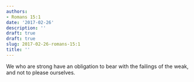 ```yaml
---
authors:
- Romans 15:1
date: '2017-02-26'
description: ''
draft: true
draft: true
slug: 2017-02-26-romans-15:1
title: ''
---
```

We who are strong have an obligation to bear with the failings of the weak, and not to please ourselves.



